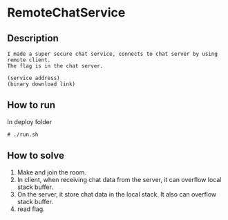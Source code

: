 # RemoteChatService

## Description

```
I made a super secure chat service, connects to chat server by using remote client.
The flag is in the chat server.

(service address)
(binary download link)
```

## How to run
In deploy folder
```
# ./run.sh
```

## How to solve
1. Make and join the room.
2. In client, when receiving chat data from the server, it can overflow local stack buffer.
3. On the server, it store chat data in the local stack. It also can overflow stack buffer.
4. read flag.
